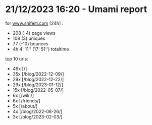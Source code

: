 # 21/12/2023 16:20 - Umami report
for www.shifeiti.com [24h] :

 - 208 (-4) page views
 - 108 (3) uniques
 - 77 (-10) bounces
 - 4h 4' 11'' (17' 51'') totaltime


top 10 urls:
 - 49x [/]
 - 35x [/blog/2022-12-09/]
 - 29x [/blog/2022-12-22/]
 - 29x [/blog/2023-01-12/]
 - 15x [/blog/2022-05-07/]
 - 6x [/wiki/]
 - 6x [/friends/]
 - 5x [/about/]
 - 4x [/blog/2022-08-26/]
 - 3x [/blog/2023-02-03/]


